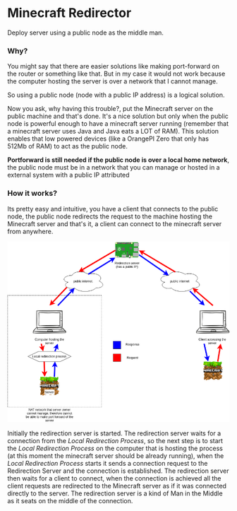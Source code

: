 # Minecraft Redirector
Deploy server using a public node as the middle man.

### Why?
You might say that there are easier solutions like making port-forward on the router or something like that.
But in my case it would not work because the computer hosting the server is over a network that I cannot manage.

So using a public node (node with a public IP address) is a logical solution.

Now you ask, why having this trouble?, put the Minecraft server on the public machine and that's done. It's a nice solution
but only when the public node is powerful enough to have a minecraft server running (remember that a minecraft server uses Java and Java eats a LOT of RAM).
This solution enables that low powered devices (like a OrangePI Zero that only has 512Mb of RAM) to act as the public node.

**Portforward is still needed if the public node is over a local home network**, the public node must be in a network that you can manage or hosted
in a external system with a public IP attributed

### How it works?
Its pretty easy and intuitive, you have a client that connects to the public node, the public node redirects the request to the machine hosting the Minecraft server and that's it, a client can connect to the minecraft server from anywhere.

![structure](.README_images/Structure.png)

Initially the redirection server is started. The redirection server waits for a connection from the *Local Redirection Process*, so the next step is to start the *Local Redirection Process* on the computer that is hosting the process (at this moment the minecraft server should be already running), when the *Local Redirection Process* starts it sends a connection request to the Redirection Server and the connection is established.
The redirection server then waits for a client to connect, when the connection is achieved all the client requests are redirected to the Minecraft server as if it was connected directly to the server.
The redirection server is a kind of Man in the Middle as it seats on the middle of the connection.
 
